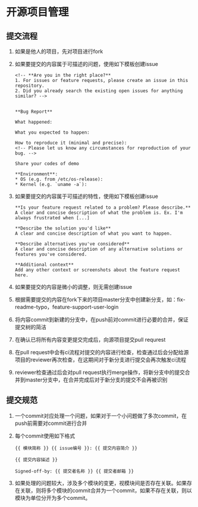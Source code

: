 # 开源项目管理

## 提交流程

1. 如果是他人的项目，先对项目进行fork
2. 如果要提交的内容属于可描述的问题，使用如下模板创建issue

   ```text
   <!-- **Are you in the right place?**
   1. For issues or feature requests, please create an issue in this repository.
   2. Did you already search the existing open issues for anything similar? -->


   **Bug Report**

   What happened:

   What you expected to happen:

   How to reproduce it (minimal and precise):
   <!-- Please let us know any circumstances for reproduction of your bug. -->

   Share your codes of demo

   **Environment**:
   * OS (e.g. from /etc/os-release):
   * Kernel (e.g. `uname -a`):

   ```

3. 如果要提交的内容属于可描述的特性，使用如下模板创建issue

   ```text
   **Is your feature request related to a problem? Please describe.**
   A clear and concise description of what the problem is. Ex. I'm always frustrated when [...]

   **Describe the solution you'd like**
   A clear and concise description of what you want to happen.

   **Describe alternatives you've considered**
   A clear and concise description of any alternative solutions or features you've considered.

   **Additional context**
   Add any other context or screenshots about the feature request here.

   ```

4. 如果要提交的内容是微小的调整，则无需创建issue
5. 根据需要提交的内容在fork下来的项目master分支中创建新分支，如：fix-readme-typo，feature-support-user-login
6. 将内容commit到新建的分支中，在push前对commit进行必要的合并，保证提交树的简洁
7. 在确认已将所有内容变更提交完成后，向源项目提交pull requrest
8. 在pull request中会有ci流程对提交的内容进行检查，检查通过后会分配给源项目的reviewer再次检查，在这期间对于新分支进行提交会再次触发ci流程
9. reviewer检查通过后会对pull request执行merge操作，将新分支中的提交合并到master分支中，在合并完成后对于新分支的提交不会再被识别

## 提交规范

1. 一个commit对应处理一个问题，如果对于一个小问题做了多次commit，在push前需要对commit进行合并
2. 每个commit使用如下格式

   ```text
   {{ 模块简称 }} {{ issue编号 }}: {{ 提交内容简介 }}

   {{ 提交内容描述 }}

   Signed-off-by: {{ 提交者名称 }} {{ 提交者邮箱 }}
   ```

3. 如果处理的问题较大，涉及多个模块的变更，视模块间是否存在关联。如果存在关联，则将多个模块的commit合并为一个commit，如果不存在关联，则以模块为单位分开为多个commit。



